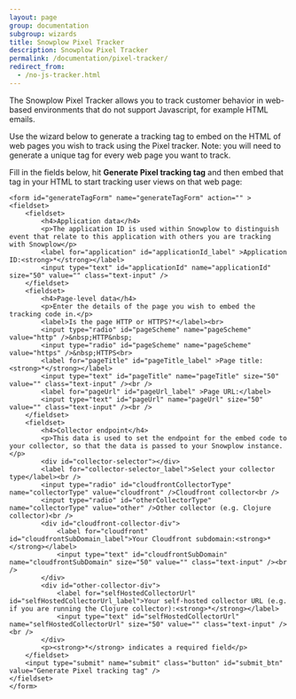 ```yaml
---
layout: page
group: documentation
subgroup: wizards
title: Snowplow Pixel Tracker
description: Snowplow Pixel Tracker
permalink: /documentation/pixel-tracker/
redirect_from:
  - /no-js-tracker.html
---
```


The Snowplow Pixel Tracker allows you to track customer behavior in web-based environments that do not support Javascript, for example HTML emails.

Use the wizard below to generate a tracking tag to embed on the HTML of web pages you wish to track using the Pixel tracker. Note: you will need to generate a unique tag for every web page you want to track.

<div id="generator">
	<p>Fill in the fields below, hit <b>Generate Pixel tracking tag</b> and then embed that tag in your HTML to start tracking user views on that web page:</p>

	<form id="generateTagForm" name="generateTagForm" action="" >
	<fieldset>
		<fieldset>
			<h4>Application data</h4>
			<p>The application ID is used within Snowplow to distinguish event that relate to this application with others you are tracking with Snowplow</p>
			<label for="application" id="applicationId_label" >Application ID:<strong>*</strong></label>
			<input type="text" id="applicationId" name="applicationId" size="50" value="" class="text-input" />
		</fieldset>
		<fieldset>
			<h4>Page-level data</h4>
			<p>Enter the details of the page you wish to embed the tracking code in.</p>
			<label>Is the page HTTP or HTTPS?*</label><br>
			<input type="radio" id="pageScheme" name="pageScheme" value="http" />&nbsp;HTTP&nbsp;
			<input type="radio" id="pageScheme" name="pageScheme" value="https" />&nbsp;HTTPS<br>
			<label for="pageTitle" id="pageTitle_label" >Page title:<strong>*</strong></label>
			<input type="text" id="pageTitle" name="pageTitle" size="50" value="" class="text-input" /><br />
			<label for="pageUrl" id="pageUrl_label" >Page URL:</label>
			<input type="text" id="pageUrl" name="pageUrl" size="50" value="" class="text-input" /><br />
		</fieldset>
		<fieldset>
			<h4>Collector endpoint</h4>
			<p>This data is used to set the endpoint for the embed code to your collector, so that the data is passed to your Snowplow instance.</p>
			<div id="collector-selector"></div>
			<label for="collector-selector_label">Select your collector type</label><br />
			<input type="radio" id="cloudfrontCollectorType" name="collectorType" value="cloudfront" />Cloudfront collector<br />
			<input type="radio" id="otherCollectorType" name="collectorType" value="other" />Other collector (e.g. Clojure collector)<br />
			<div id="cloudfront-collector-div">
				<label for="cloudfront" id="cloudfrontSubDomain_label">Your Cloudfront subdomain:<strong>*</strong></label>
				<input type="text" id="cloudfrontSubDomain" name="cloudfrontSubDomain" size="50" value="" class="text-input" /><br />
			</div>
			<div id="other-collector-div">
				<label for="selfHostedCollectorUrl" id="selfHostedCollectorUrl_label">Your self-hosted collector URL (e.g. if you are running the Clojure collector):<strong>*</strong></label>
				<input type="text" id="selfHostedCollectorUrl" name="selfHostedCollectorUrl" size="50" value="" class="text-input" /><br />
			</div>
			<p><strong>*</strong> indicates a required field</p>
		</fieldset>
		<input type="submit" name="submit" class="button" id="submit_btn" value="Generate Pixel tracking tag" />
	</fieldset>
	</form>
</div>

<div id="output">
</div>
